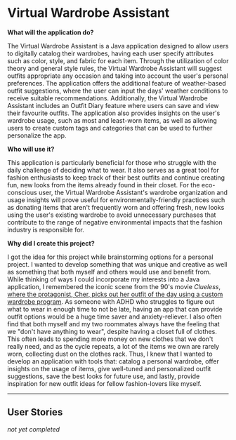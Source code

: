 # Virtual Wardrobe Assistant

**What will the application do?**

The Virtual Wardrobe Assistant is a Java application designed to allow users to digitally catalog their wardrobes, 
having each user specify attributes such as color, style, and fabric for each item. Through the utilization of color 
theory and general style rules, the Virtual Wardrobe Assistant will suggest outfits appropriate any occasion and 
taking into account the user's personal preferences. The application offers the additional feature of weather-based 
outfit suggestions, where the user can input the days' weather conditions to receive suitable recommendations. 
Additionally, the Virtual Wardrobe Assistant includes an Outfit Diary feature where users can save and view their 
favourite outfits. The application also provides insights on the user's wardrobe usage, such as most and least-worn 
items, as well as allowing users to create custom tags and categories that can be used to further personalize the app.

**Who will use it?**

This application is particularly beneficial for those who struggle with the daily challenge of deciding what to wear.
It also serves as a great tool for fashion enthusiasts to keep track of their best outfits and continue creating fun, 
new looks from the items already found in their closet. For the eco-conscious user, the Virtual Wardrobe Assistant's 
wardrobe organization and usage insights will prove useful for environmentally-friendly practices such as donating items
that aren't frequently worn and offering fresh, new looks using the user's existing wardrobe to avoid unnecessary 
purchases that contribute to the range of negative environmental impacts that the fashion industry is responsible for.

**Why did I create this project?**

I got the idea for this project while brainstorming options for a personal project. I wanted to develop something that 
was unique and creative as well as something that both myself and others would use and benefit from. While thinking of 
ways I could incorporate my interests into a Java application, I remembered the iconic scene from the 
90's movie *Clueless*, [where the protagonist, Cher, picks out her outfit of the day using a 
custom wardrobe program](https://www.youtube.com/watch?v=XNDubWJU0aU&ab_channel=KeriKelly). As someone with ADHD who 
struggles to figure out what to wear in enough time to not be late, having an app that can provide outfit options would
be a huge time saver and anxiety-reliever. I also often find that both myself and my two roommates always have the 
feeling that we "don't have anything to wear", despite having a closet full of clothes. This often leads to spending
more money on new clothes that we don't really need, and as the cycle repeats, a lot of the items we own are 
rarely worn, collecting dust on the clothes rack. Thus, I knew that I wanted to develop an application with
tools that: catalog a personal wardrobe, offer insights on the usage of items, give well-tuned and personalized outfit
suggestions, save the best looks for future use, and lastly, provide inspiration for new outfit ideas for fellow 
fashion-lovers like myself.

****

## User Stories
*not yet completed*